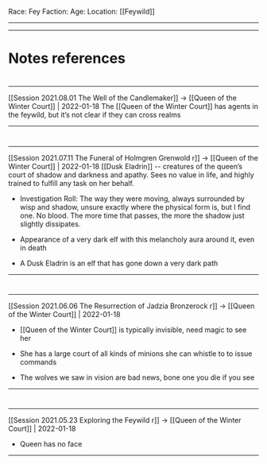 Race: Fey
Faction: 
Age:
Location: [[Feywild]]



---
---
# Notes references
#
---

[[Session 2021.08.01 The Well of the Candlemaker]] -> [[Queen of the Winter Court]] | 2022-01-18
The [[Queen of the Winter Court]] has agents in the feywild, but it’s not clear if they can cross realms

---


#
---

[[Session 2021.07.11 The Funeral of Holmgren Grenwold r]] -> [[Queen of the Winter Court]] | 2022-01-18
[[Dusk Eladrin]] -- creatures of the queen’s court of shadow and darkness and apathy. Sees no value in life, and highly trained to fulfill any task on her behalf.

-   Investigation Roll: The way they were moving, always surrounded by wisp and shadow, unsure exactly where the physical form is, but I find one. No blood. The more time that passes, the more the shadow just slightly dissipates.
    
-   Appearance of a very dark elf with this melancholy aura around it, even in death
    
-   A Dusk Eladrin is an elf that has gone down a very dark path

---


#
---

[[Session 2021.06.06 The Resurrection of Jadzia Bronzerock r]] -> [[Queen of the Winter Court]] | 2022-01-18
-   [[Queen of the Winter Court]] is typically invisible, need magic to see her
    
-   She has a large court of all kinds of minions she can whistle to to issue commands
    
-   The wolves we saw in vision are bad news, bone one you die if you see

---


#
---

[[Session 2021.05.23 Exploring the Feywild r]] -> [[Queen of the Winter Court]] | 2022-01-18
-   Queen has no face

---
